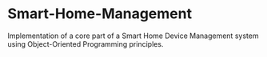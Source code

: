 # Smart-Home-Management
Implementation of a core part of a Smart Home Device Management system using Object-Oriented Programming principles.
